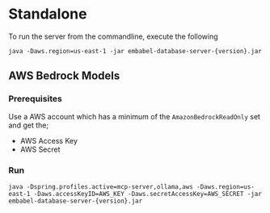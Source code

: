 # Standalone

To run the server from the commandline, execute the following

`java -Daws.region=us-east-1 -jar embabel-database-server-{version}.jar`

## AWS Bedrock Models

### Prerequisites

Use a AWS account which has a minimum of the `AmazonBedrockReadOnly` set and get the;
- AWS Access Key
- AWS Secret

### Run

`java -Dspring.profiles.active=mcp-server,ollama,aws -Daws.region=us-east-1 -Daws.accessKeyID=AWS_KEY -Daws.secretAccessKey=AWS_SECRET -jar embabel-database-server-{version}.jar`
